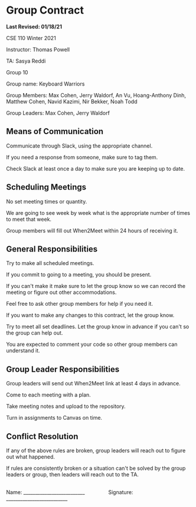 # Group Contract
**Last Revised: 01/18/21**

CSE 110 Winter 2021 

Instructor: Thomas Powell

TA: Sasya Reddi

Group 10

Group name: Keyboard Warriors

Group Members: Max Cohen, Jerry Waldorf, An Vu, Hoang-Anthony Dinh, Matthew Cohen, Navid Kazimi, Nir Bekker, Noah Todd

Group Leaders: Max Cohen, Jerry Waldorf

## Means of Communication ##

Communicate through Slack, using the appropriate channel.

If you need a response from someone, make sure to tag them.

Check Slack at least once a day to make sure you are keeping up to date.

## Scheduling Meetings ##

No set meeting times or quantity. 

We are going to see week by week what is the appropriate number of times to meet that week.

Group members will fill out When2Meet within 24 hours of receiving it.

## General Responsibilities ##

Try to make all scheduled meetings. 

If you commit to going to a meeting, you should be present. 

If you can't make it make sure to let the group know so we can record the meeting or figure out other accommodations.

Feel free to ask other group members for help if you need it.

If you want to make any changes to this contract, let the group know.

Try to meet all set deadlines. Let the group know in advance if you can't so the group can help out.

You are expected to comment your code so other group members can understand it. 

## Group Leader Responsibilities ##

Group leaders will send out When2Meet link at least 4 days in advance.

Come to each meeting with a plan. 

Take meeting notes and upload to the repository.

Turn in assignments to Canvas on time. 

## Conflict Resolution ##

If any of the above rules are broken, group leaders will reach out to figure out what happened.

If rules are consistently broken or a situation can't be solved by the group leaders or group, then leaders will reach out to the TA.
  
<br/>
Name: __________________________ &emsp;&emsp;&emsp;&emsp; Signature: __________________________
